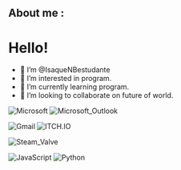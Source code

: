  ## About me :

 # Hello!

- 👋 I’m @IsaqueNBestudante
- 👀 I’m interested in program.
- 🌱 I’m currently learning program.
- 💞️ I’m looking to collaborate on future of world.

![Microsoft](https://img.shields.io/badge/Microsoft-666666?style=for-the-badge&logo=microsoft&logoColor=white)
![Microsoft_Outlook](https://img.shields.io/badge/Microsoft_Outlook-0078D4?style=for-the-badge&logo=microsoft-outlook&logoColor=white)

![Gmail](https://img.shields.io/badge/Gmail-D14836?style=for-the-badge&logo=gmail&logoColor=white)
![ITCH.IO](https://img.shields.io/badge/Itch.io-FA5C5C?style=for-the-badge&logo=itchdotio&logoColor=white)

![Steam_Valve](https://img.shields.io/badge/Steam-000000?style=for-the-badge&logo=steam&logoColor=white)

![JavaScript](https://img.shields.io/badge/JavaScript-323330?style=for-the-badge&logo=javascript&logoColor=F7DF1E)
![Python](https://img.shields.io/badge/Python-FFD43B?style=for-the-badge&logo=python&logoColor=blue)

